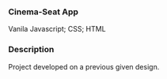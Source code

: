 ### Cinema-Seat App
Vanila Javascript;
CSS;
HTML

### Description 

Project developed  on a previous given design.
